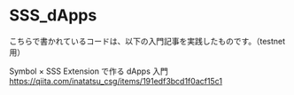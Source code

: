# SSS_dApps

こちらで書かれているコードは、以下の入門記事を実践したものです。（testnet用）

Symbol × SSS Extension で作る dApps 入門
https://qiita.com/inatatsu_csg/items/191edf3bcd1f0acf15c1
